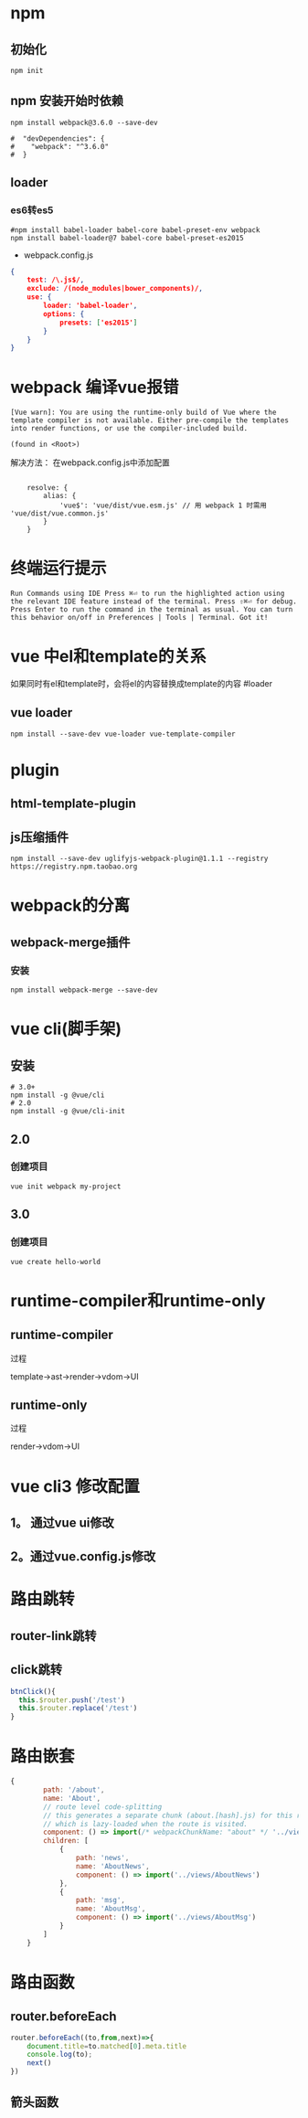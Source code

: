 # npm

## 初始化

```shell script
npm init
```

## npm 安装开始时依赖

```shell script
npm install webpack@3.6.0 --save-dev

#  "devDependencies": {
#    "webpack": "^3.6.0"
#  }
```

## loader

### es6转es5

```shell script
#npm install babel-loader babel-core babel-preset-env webpack
npm install babel-loader@7 babel-core babel-preset-es2015
```
- webpack.config.js
```json
{
    test: /\.js$/,
    exclude: /(node_modules|bower_components)/,
    use: {
        loader: 'babel-loader',
        options: {
            presets: ['es2015']
        }
    }
}
```

# webpack 编译vue报错
```shell script
[Vue warn]: You are using the runtime-only build of Vue where the template compiler is not available. Either pre-compile the templates into render functions, or use the compiler-included build.

(found in <Root>)
```

解决方法：
在webpack.config.js中添加配置
```shell script

    resolve: {
        alias: {
            'vue$': 'vue/dist/vue.esm.js' // 用 webpack 1 时需用 'vue/dist/vue.common.js'
        }
    }
```

# 终端运行提示

```shell script
Run Commands using IDE Press ⌘⏎ to run the highlighted action using the relevant IDE feature instead of the terminal. Press ⇧⌘⏎ for debug. Press Enter to run the command in the terminal as usual. You can turn this behavior on/off in Preferences | Tools | Terminal. Got it!
```

# vue 中el和template的关系

如果同时有el和template时，会将el的内容替换成template的内容
#loader
## vue loader

```shell script
npm install --save-dev vue-loader vue-template-compiler

```

# plugin

## html-template-plugin

## js压缩插件

```shell script
npm install --save-dev uglifyjs-webpack-plugin@1.1.1 --registry https://registry.npm.taobao.org
```

# webpack的分离

## webpack-merge插件

### 安装

```shell script
npm install webpack-merge --save-dev
```

# vue cli(脚手架)

## 安装

```shell script
# 3.0+
npm install -g @vue/cli
# 2.0
npm install -g @vue/cli-init
```

## 2.0 
### 创建项目

```shell script
vue init webpack my-project
```

## 3.0

### 创建项目

```shell script
vue create hello-world
```


# runtime-compiler和runtime-only

## runtime-compiler

过程

template->ast->render->vdom->UI

## runtime-only

过程

render->vdom->UI


# vue cli3 修改配置

## 1。 通过vue ui修改

## 2。通过vue.config.js修改

# 路由跳转

## router-link跳转

## click跳转

```javascript 1.8
btnClick(){
  this.$router.push('/test')
  this.$router.replace('/test')
}
```

# 路由嵌套

```javascript 1.8
{
        path: '/about',
        name: 'About',
        // route level code-splitting
        // this generates a separate chunk (about.[hash].js) for this route
        // which is lazy-loaded when the route is visited.
        component: () => import(/* webpackChunkName: "about" */ '../views/About.vue'),
        children: [
            {
                path: 'news',
                name: 'AboutNews',
                component: () => import('../views/AboutNews')
            },
            {
                path: 'msg',
                name: 'AboutMsg',
                component: () => import('../views/AboutMsg')
            }
        ]
    }
```


# 路由函数

## router.beforeEach

```javascript 1.8
router.beforeEach((to,from,next)=>{
    document.title=to.matched[0].meta.title
    console.log(to);
    next()
})
```

## 箭头函数